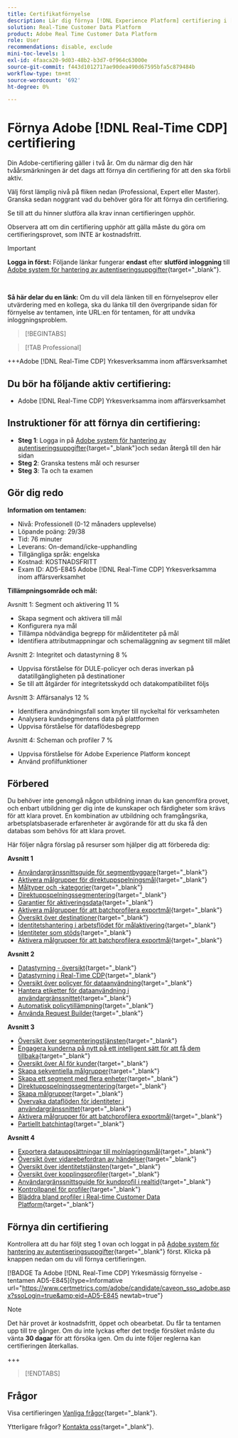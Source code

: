 ```yaml
---
title: Certifikatförnyelse
description: Lär dig förnya [!DNL Experience Platform] certifiering i [!DNL Real-Time Customer Data Platform].
solution: Real-Time Customer Data Platform
product: Adobe Real Time Customer Data Platform
role: User
recommendations: disable, exclude
mini-toc-levels: 1
exl-id: 4faaca20-9d03-48b2-b3d7-0f964c63000e
source-git-commit: f443d1012717ae90dea490d67595bfa5c879484b
workflow-type: tm+mt
source-wordcount: '692'
ht-degree: 0%

---
```


# Förnya Adobe [!DNL Real-Time CDP] certifiering

Din Adobe-certifiering gäller i två år. Om du närmar dig den här tvåårsmärkningen är det dags att förnya din certifiering för att den ska förbli aktiv.

Välj först lämplig nivå på fliken nedan (Professional, Expert eller Master). Granska sedan noggrant vad du behöver göra för att förnya din certifiering.

Se till att du hinner slutföra alla krav innan certifieringen upphör.

Observera att om din certifiering upphör att gälla måste du göra om certifieringsprovet, som INTE är kostnadsfritt.

>[!IMPORTANT]
>
>**Logga in först:** Följande länkar fungerar **endast** efter **slutförd inloggning** till [Adobe system för hantering av autentiseringsuppgifter](https://www.certmetrics.com/adobe){target="_blank"}.
>
><br>
>
>**Så här delar du en länk:** Om du vill dela länken till en förnyelseprov eller utvärdering med en kollega, ska du länka till den övergripande sidan för förnyelse av tentamen, inte URL:en för tentamen, för att undvika inloggningsproblem.

>[!BEGINTABS]

>[!TAB Professional]

+++Adobe [!DNL Real-Time CDP] Yrkesverksamma inom affärsverksamhet

## Du bör ha följande **aktiv** certifiering:

* Adobe [!DNL Real-Time CDP] Yrkesverksamma inom affärsverksamhet

## Instruktioner för att förnya din certifiering:

* **Steg 1**: Logga in på [Adobe system för hantering av autentiseringsuppgifter](https://www.certmetrics.com/adobe){target="_blank"}och sedan återgå till den här sidan
* **Steg 2**: Granska testens mål och resurser
* **Steg 3**: Ta och ta examen

## Gör dig redo

**Information om tentamen:**

* Nivå: Professionell (0-12 månaders upplevelse)
* Löpande poäng: 29/38
* Tid: 76 minuter
* Leverans: On-demand/icke-upphandling
* Tillgängliga språk: engelska
* Kostnad: KOSTNADSFRITT
* Exam ID: AD5-E845 Adobe [!DNL Real-Time CDP] Yrkesverksamma inom affärsverksamhet

**Tillämpningsområde och mål:**

Avsnitt 1: Segment och aktivering 11 %

* Skapa segment och aktivera till mål
* Konfigurera nya mål
* Tillämpa nödvändiga begrepp för målidentiteter på mål
* Identifiera attributmappningar och schemaläggning av segment till målet

Avsnitt 2: Integritet och datastyrning 8 %

* Uppvisa förståelse för DULE-policyer och deras inverkan på datatillgängligheten på destinationer
* Se till att åtgärder för integritetsskydd och datakompatibilitet följs

Avsnitt 3: Affärsanalys 12 %

* Identifiera användningsfall som knyter till nyckeltal för verksamheten
* Analysera kundsegmentens data på plattformen
* Uppvisa förståelse för dataflödesbegrepp

Avsnitt 4: Scheman och profiler 7 %

* Uppvisa förståelse för Adobe Experience Platform koncept
* Använd profilfunktioner

## Förbered

Du behöver inte genomgå någon utbildning innan du kan genomföra provet, och enbart utbildning ger dig inte de kunskaper och färdigheter som krävs för att klara provet. En kombination av utbildning och framgångsrika, arbetsplatsbaserade erfarenheter är avgörande för att du ska få den databas som behövs för att klara provet.

Här följer några förslag på resurser som hjälper dig att förbereda dig:

**Avsnitt 1**

* [Användargränssnittsguide för segmentbyggare](https://experienceleague.adobe.com/docs/experience-platform/segmentation/ui/segment-builder.html){target="_blank"}
* [Aktivera målgrupper för direktuppspelningsmål](https://experienceleague.adobe.com/docs/experience-platform/destinations/ui/activate/activate-segment-streaming-destinations.html){target="_blank"}
* [Måltyper och -kategorier](https://experienceleague.adobe.com/docs/experience-platform/destinations/destination-types.html){target="_blank"}
* [Direktuppspelningssegmentering](https://experienceleague.adobe.com/docs/experience-platform/segmentation/ui/streaming-segmentation.html){target="_blank"}
* [Garantier för aktiveringsdata](https://experienceleague.adobe.com/docs/experience-platform/destinations/guardrails.html){target="_blank"}
* [Aktivera målgrupper för att batchprofilera exportmål](https://experienceleague.adobe.com/docs/experience-platform/destinations/ui/activate/activate-batch-profile-destinations.html){target="_blank"}
* [Översikt över destinationer](https://experienceleague.adobe.com/docs/experience-platform/destinations/home.htmll?lang=sv){target="_blank"}
* [Identitetshantering i arbetsflödet för målaktivering](https://experienceleague.adobe.com/docs/experience-platform/destinations/how-destinations-work/identity-handling.html){target="_blank"}
* [Identiteter som stöds](https://experienceleague.adobe.com/docs/experience-platform/destinations/catalog/social/facebook.html#supported-identities){target="_blank"}
* [Aktivera målgrupper för att batchprofilera exportmål](https://experienceleague.adobe.com/docs/experience-platform/destinations/ui/activate/activate-batch-profile-destinations.html){target="_blank"}

**Avsnitt 2**

* [Datastyrning - översikt](https://experienceleague.adobe.com/docs/experience-platform/data-governance/home.html){target="_blank"}
* [Datastyrning i Real-Time CDP](https://experienceleague.adobe.com/docs/experience-platform/rtcdp/privacy/data-governance-overview.html){target="_blank"}
* [Översikt över policyer för dataanvändning](https://experienceleague.adobe.com/docs/experience-platform/data-governance/policies/overview.html){target="_blank"}
* [Hantera etiketter för dataanvändning i användargränssnittet](https://experienceleague.adobe.com/docs/experience-platform/data-governance/labels/user-guide.html){target="_blank"}
* [Automatisk policytillämpning](https://experienceleague.adobe.com/docs/experience-platform/data-governance/enforcement/auto-enforcement.html){target="_blank"}
* [Använda Request Builder](https://experienceleague.adobe.com/docs/experience-platform/privacy/ui/user-guide.html?lang=sv#request-builder){target="_blank"}

**Avsnitt 3**

* [Översikt över segmenteringstjänsten](https://experienceleague.adobe.com/docs/experience-platform/segmentation/home.html){target="_blank"}
* [Engagera kunderna på nytt på ett intelligent sätt för att få dem tillbaka](https://experienceleague.adobe.com/docs/experience-platform/rtcdp/use-cases/personalization-insights-engagement/intelligent-re-engagement.html){target="_blank"}
* [Översikt över AI för kunder](https://experienceleague.adobe.com/docs/experience-platform/intelligent-services/customer-ai/overview.html){target="_blank"}
* [Skapa sekventiella målgrupper](https://experienceleague.adobe.com/docs/platform-learn/tutorials/audiences/create-sequential-audiences.html){target="_blank"}
* [Skapa ett segment med flera enheter](https://experienceleague.adobe.com/docs/platform-learn/getting-started-for-data-architects-and-data-engineers/build-segments.html?lang=en#build-a-multi-entity-segment){target="_blank"}
* [Direktuppspelningssegmentering](https://experienceleague.adobe.com/docs/experience-platform/segmentation/ui/streaming-segmentation.html){target="_blank"}
* [Skapa målgrupper](https://experienceleague.adobe.com/docs/platform-learn/tutorials/audiences/create-audiences.html){target="_blank"}
* [Övervaka dataflöden för identiteter i användargränssnittet](https://experienceleague.adobe.com/docs/experience-platform/dataflows/ui/monitor-identities.html){target="_blank"}
* [Aktivera målgrupper för att batchprofilera exportmål](https://experienceleague.adobe.com/docs/experience-platform/destinations/ui/activate/activate-batch-profile-destinations.html){target="_blank"}
* [Partiellt batchintag](https://experienceleague.adobe.com/docs/experience-platform/ingestion/batch/partial.html){target="_blank"}

**Avsnitt 4**

* [Exportera datauppsättningar till molnlagringsmål](https://experienceleague.adobe.com/docs/experience-platform/destinations/ui/activate/export-datasets.html){target="_blank"}
* [Översikt över vidarebefordran av händelser](https://experienceleague.adobe.com/docs/experience-platform/tags/event-forwarding/overview.html){target="_blank"}
* [Översikt över identitetstjänsten](https://experienceleague.adobe.com/docs/experience-platform/identity/home.html?lang=sv){target="_blank"}
* [Översikt över kopplingsprofiler](https://experienceleague.adobe.com/docs/experience-platform/profile/merge-policies/overview.html){target="_blank"}
* [Användargränssnittsguide för kundprofil i realtid](https://experienceleague.adobe.com/docs/experience-platform/profile/ui/user-guide.html){target="_blank"}
* [Kontrollpanel för profiler](https://experienceleague.adobe.com/docs/experience-platform/dashboards/guides/profiles.html){target="_blank"}
* [Bläddra bland profiler i Real-time Customer Data Platform](https://experienceleague.adobe.com/docs/experience-platform/rtcdp/profile/profile-browse.html){target="_blank"}

## Förnya din certifiering

Kontrollera att du har följt steg 1 ovan och loggat in på [Adobe system för hantering av autentiseringsuppgifter](https://www.certmetrics.com/adobe){target="_blank"} först. Klicka på knappen nedan om du vill förnya certifieringen.

[!BADGE Ta Adobe [!DNL Real-Time CDP] Yrkesmässig förnyelse - tentamen AD5-E845]{type=Informative url="https://www.certmetrics.com/adobe/candidate/caveon_sso_adobe.aspx?ssoLogin=true&amp;eid=AD5-E845 newtab=true"}

>[!NOTE]
>
>Det här provet är kostnadsfritt, öppet och obearbetat. Du får ta tentamen upp till tre gånger. Om du inte lyckas efter det tredje försöket måste du vänta **30 dagar** för att försöka igen. Om du inte följer reglerna kan certifieringen återkallas.

+++

>[!ENDTABS]

## Frågor

Visa certifieringen [Vanliga frågor](https://experienceleague.adobe.com/docs/certification/certification/faq.html){target="_blank"}.

Ytterligare frågor? [Kontakta oss](mailto:certif@adobe.com){target="_blank"}.
